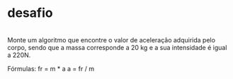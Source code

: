 # desafio
<br>
Monte um algoritmo que encontre o valor de aceleração adquirida pelo corpo, sendo que a massa corresponde a 20 kg e a sua intensidade é igual a 220N.  

Fórmulas: 
fr = m * a
a = fr / m
